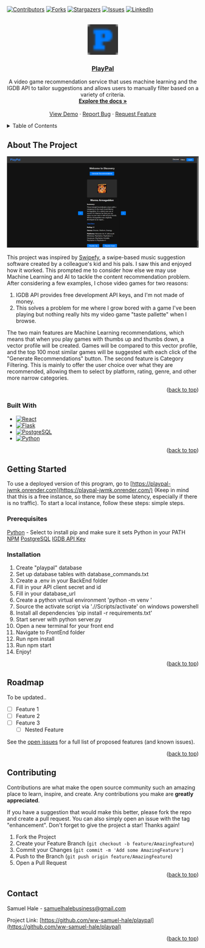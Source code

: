<!-- Improved compatibility of back to top link: See: https://github.com/othneildrew/Best-README-Template/pull/73 -->
<a name="readme-top"></a>
<!--
*** Thanks for checking out the Best-README-Template. If you have a suggestion
*** that would make this better, please fork the repo and create a pull request
*** or simply open an issue with the tag "enhancement".
*** Don't forget to give the project a star!
*** Thanks again! Now go create something AMAZING! :D
-->



<!-- PROJECT SHIELDS -->
<!--
*** I'm using markdown "reference style" links for readability.
*** Reference links are enclosed in brackets [ ] instead of parentheses ( ).
*** See the bottom of this document for the declaration of the reference variables
*** for contributors-url, forks-url, etc. This is an optional, concise syntax you may use.
*** https://www.markdownguide.org/basic-syntax/#reference-style-links
-->
[![Contributors][contributors-shield]][contributors-url]
[![Forks][forks-shield]][forks-url]
[![Stargazers][stars-shield]][stars-url]
[![Issues][issues-shield]][issues-url]
[![LinkedIn][linkedin-shield]][linkedin-url]



<!-- PROJECT LOGO -->
<br />
<div align="center">
  <a href="https://github.com/ww-samuel-hale/playpal">
    <img src="FrontEnd/playpal/public/favicon.png" alt="Logo" width="80" height="80">
  </a>

<h3 align="center"><a href="https://playpal-jwmk.onrender.com">PlayPal</a></h3>


  <p align="center">
    A video game recommendation service that uses machine learning and the IGDB API to tailor suggestions and allows users to manually filter based on a variety of criteria. 
    <br />
    <a href="https://github.com/ww-samuel-hale/playpal"><strong>Explore the docs »</strong></a>
    <br />
    <br />
    <a href="https://github.com/ww-samuel-hale/playpal">View Demo</a>
    ·
    <a href="https://github.com/ww-samuel-hale/playpal/issues/new?labels=bug&template=bug-report---.md">Report Bug</a>
    ·
    <a href="https://github.com/ww-samuel-hale/playpal/issues/new?labels=enhancement&template=feature-request---.md">Request Feature</a>
  </p>
</div>



<!-- TABLE OF CONTENTS -->
<details>
  <summary>Table of Contents</summary>
  <ol>
    <li>
      <a href="#about-the-project">About The Project</a>
      <ul>
        <li><a href="#built-with">Built With</a></li>
      </ul>
    </li>
    <li>
      <a href="#getting-started">Getting Started</a>
      <ul>
        <li><a href="#prerequisites">Prerequisites</a></li>
        <li><a href="#installation">Installation</a></li>
      </ul>
    </li>
    <li><a href="#roadmap">Roadmap</a></li>
    <li><a href="#contributing">Contributing</a></li>
    <li><a href="#contact">Contact</a></li>
  </ol>
</details>



<!-- ABOUT THE PROJECT -->
## About The Project

[![Product Name Screen Shot][product-screenshot]](https://playpal-jwmk.onrender.com/)

This project was inspired by [Swipefy](https://apps.apple.com/us/app/swipefy-for-spotify/id6449814769), a swipe-based music suggestion software created by a colleague's kid and his pals. I saw this and enjoyed how it worked. This prompted me to consider how else we may use Machine Learning and AI to tackle the content recommendation problem. After considering a few examples, I chose video games for two reasons:
1) IGDB API provides free development API keys, and I'm not made of money.
2) This solves a problem for me where I grow bored with a game I've been playing but nothing really hits my video game "taste pallette" when I browse.

The two main features are Machine Learning recommendations, which means that when you play games with thumbs up and thumbs down, a vector profile will be created. Games will be compared to this vector profile, and the top 100 most similar games will be suggested with each click of the "Generate Recommendations" button. The second feature is Category Filtering. This is mainly to offer the user choice over what they are recommended, allowing them to select by platform, rating, genre, and other more narrow categories.
<p align="right">(<a href="#readme-top">back to top</a>)</p>



### Built With

* [![React][React.js]][React-url]
* [![Flask][Python Flask]][Python-url]
* [![PostgreSQL][PostgresImg]][Postgres-url]
* [![Python][PythonImg]][Python-link]

<p align="right">(<a href="#readme-top">back to top</a>)</p>



<!-- GETTING STARTED -->
## Getting Started

To use a deployed version of this program, go to [https://playpal-jwmk.onrender.com](https://playpal-jwmk.onrender.com/) (Keep in mind that this is a free instance, so there may be some latency, especially if there is no traffic). To start a local instance, follow these steps: simple steps.

### Prerequisites

[Python](https://www.python.org/downloads/) - Select to install pip and make sure it sets Python in your PATH
[NPM](https://docs.npmjs.com/downloading-and-installing-node-js-and-npm)
[PostgreSQL](https://www.postgresql.org/download/)
[IGDB API Key](https://api-docs.igdb.com/#getting-started)

### Installation

1. Create "playpal" database 
2. Set up database tables with database_commands.txt
3. Create a .env in your BackEnd folder
4. Fill in your API client secret and id
5. Fill in your database_url
6. Create a python virtual environment 'python -m venv <virtual environment name>'
7. Source the activate script via './<venvname>/Scripts/activate' on windows powershell
8. Install all dependencies 'pip install -r requirements.txt'
9. Start server with python server.py
10. Open a new terminal for your front end
11. Navigate to FrontEnd folder
12. Run npm install
13. Run npm start
14. Enjoy!

<p align="right">(<a href="#readme-top">back to top</a>)</p>

<!-- ROADMAP -->
## Roadmap

To be updated..

- [ ] Feature 1
- [ ] Feature 2
- [ ] Feature 3
    - [ ] Nested Feature

See the [open issues](https://github.com/ww-samuel-hale/playpal/issues) for a full list of proposed features (and known issues).

<p align="right">(<a href="#readme-top">back to top</a>)</p>



<!-- CONTRIBUTING -->
## Contributing

Contributions are what make the open source community such an amazing place to learn, inspire, and create. Any contributions you make are **greatly appreciated**.

If you have a suggestion that would make this better, please fork the repo and create a pull request. You can also simply open an issue with the tag "enhancement".
Don't forget to give the project a star! Thanks again!

1. Fork the Project
2. Create your Feature Branch (`git checkout -b feature/AmazingFeature`)
3. Commit your Changes (`git commit -m 'Add some AmazingFeature'`)
4. Push to the Branch (`git push origin feature/AmazingFeature`)
5. Open a Pull Request

<p align="right">(<a href="#readme-top">back to top</a>)</p>

<!-- CONTACT -->
## Contact

Samuel Hale - samuelhalebusiness@gmail.com

Project Link: [https://github.com/ww-samuel-hale/playpal](https://github.com/ww-samuel-hale/playpal)

<p align="right">(<a href="#readme-top">back to top</a>)</p>

<!-- MARKDOWN LINKS & IMAGES -->
<!-- https://www.markdownguide.org/basic-syntax/#reference-style-links -->
[contributors-shield]: https://img.shields.io/github/contributors/ww-samuel-hale/playpal.svg?style=for-the-badge
[contributors-url]: https://github.com/ww-samuel-hale/playpal/graphs/contributors
[forks-shield]: https://img.shields.io/github/forks/ww-samuel-hale/playpal.svg?style=for-the-badge
[forks-url]: https://github.com/ww-samuel-hale/playpal/network/members
[stars-shield]: https://img.shields.io/github/stars/ww-samuel-hale/playpal.svg?style=for-the-badge
[stars-url]: https://github.com/ww-samuel-hale/playpal/stargazers
[issues-shield]: https://img.shields.io/github/issues/ww-samuel-hale/playpal.svg?style=for-the-badge
[issues-url]: https://github.com/ww-samuel-hale/playpal/issues
[linkedin-shield]: https://img.shields.io/badge/-LinkedIn-black.svg?style=for-the-badge&logo=linkedin&colorB=555
[linkedin-url]: https://linkedin.com/in/samhale07
[product-screenshot]: FrontEnd/playpal/public/PlayPalImg.png
[React.js]: https://img.shields.io/badge/React-20232A?style=for-the-badge&logo=react&logoColor=61DAFB
[React-url]: https://reactjs.org/
[Python Flask]: https://img.shields.io/badge/Python-Flask-4B8BBE?style=flat&logo=python&logoColor=white
[Python-url]: https://flask.palletsprojects.com/en/3.0.x/
[PostgresImg]: https://img.shields.io/badge/postgresql-4169e1?style=for-the-badge&logo=postgresql&logoColor=white
[Postgres-url]: https://www.postgresql.org/
[PythonImg]: https://img.shields.io/badge/python-3670A0?style=for-the-badge&logo=python&logoColor=ffdd54
[Python-link]: https://www.python.org/

